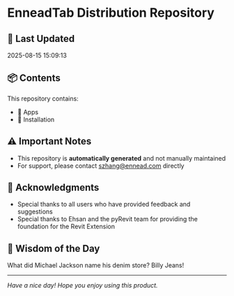 # EnneadTab Distribution Repository

## 📅 Last Updated
2025-08-15 15:09:13



## 📦 Contents
This repository contains:
- 📂 Apps
- 📂 Installation

## ⚠️ Important Notes
- This repository is **automatically generated** and not manually maintained
- For support, please contact szhang@ennead.com directly

## 🙏 Acknowledgments
- Special thanks to all users who have provided feedback and suggestions
- Special thanks to Ehsan and the pyRevit team for providing the foundation for the Revit Extension

## 💭 Wisdom of the Day
What did Michael Jackson name his denim store?    Billy Jeans!

---
*Have a nice day! Hope you enjoy using this product.*
